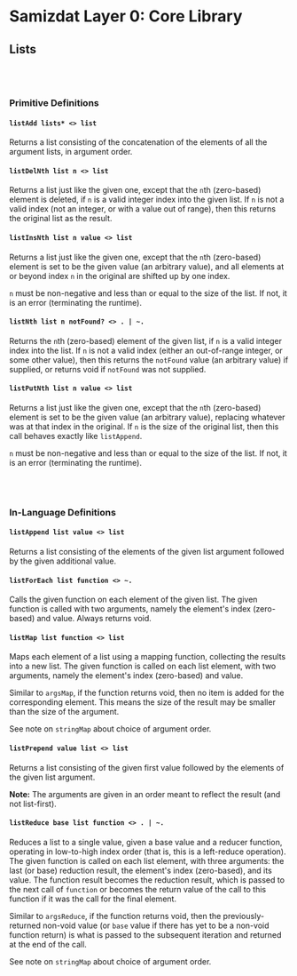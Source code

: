 Samizdat Layer 0: Core Library
==============================

Lists
-----

<br><br>
### Primitive Definitions

#### `listAdd lists* <> list`

Returns a list consisting of the concatenation of the elements
of all the argument lists, in argument order.

#### `listDelNth list n <> list`

Returns a list just like the given one, except that the `n`th
(zero-based) element is deleted, if `n` is a valid integer index into
the given list. If `n` is not a valid index (not an integer, or with
a value out of range), then this returns the original list as the
result.

#### `listInsNth list n value <> list`

Returns a list just like the given one, except that the `n`th
(zero-based) element is set to be the given value (an arbitrary
value), and all elements at or beyond index `n` in the original
are shifted up by one index.

`n` must be non-negative and less than or equal to the size of the
list. If not, it is an error (terminating the runtime).

#### `listNth list n notFound? <> . | ~.`

Returns the `n`th (zero-based) element of the given list, if `n` is
a valid integer index into the list. If `n` is not a valid index
(either an out-of-range integer, or some other value), then this
returns the `notFound` value (an arbitrary value) if supplied, or
returns void if `notFound` was not supplied.

#### `listPutNth list n value <> list`

Returns a list just like the given one, except that the `n`th
(zero-based) element is set to be the given value (an arbitrary
value), replacing whatever was at that index in the original. If
`n` is the size of the original list, then this call behaves
exactly like `listAppend`.

`n` must be non-negative and less than or equal to the size of the
list. If not, it is an error (terminating the runtime).


<br><br>
### In-Language Definitions


#### `listAppend list value <> list`

Returns a list consisting of the elements of the given
list argument followed by the given additional value.

#### `listForEach list function <> ~.`

Calls the given function on each element of the given list.
The given function is called with two arguments, namely the element's
index (zero-based) and value. Always returns void.

#### `listMap list function <> list`

Maps each element of a list using a mapping function, collecting
the results into a new list. The given function is called on each
list element, with two arguments, namely the element's
index (zero-based) and value.

Similar to `argsMap`, if the function returns void, then no item is
added for the corresponding element. This means the size of the
result may be smaller than the size of the argument.

See note on `stringMap` about choice of argument order.

#### `listPrepend value list <> list`

Returns a list consisting of the given first value followed by the
elements of the given list argument.

**Note:** The arguments are given in an order meant to reflect the
result (and not list-first).

#### `listReduce base list function <> . | ~.`

Reduces a list to a single value, given a base value and a reducer
function, operating in low-to-high index order (that is, this is a
left-reduce operation). The given function is called on each list
element, with three arguments: the last (or base) reduction result,
the element's index (zero-based), and its value. The function result
becomes the reduction result, which is passed to the next call of
`function` or becomes the return value of the call to this function if
it was the call for the final element.

Similar to `argsReduce`, if the function returns void, then the
previously-returned non-void value (or `base` value if there has
yet to be a non-void function return) is what is passed to the
subsequent iteration and returned at the end of the call.

See note on `stringMap` about choice of argument order.

